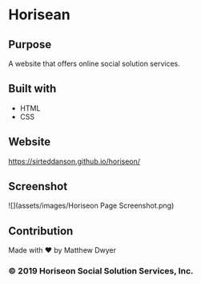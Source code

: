 # Horisean

## Purpose
A website that offers online social solution services.

## Built with
* HTML
* CSS

## Website
https://sirteddanson.github.io/horiseon/

## Screenshot
![](assets/images/Horiseon Page Screenshot.png)

## Contribution
Made with ❤️ by Matthew Dwyer

### © 2019 Horiseon Social Solution Services, Inc. 

